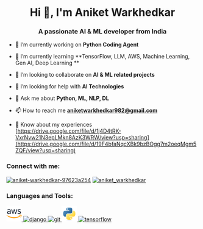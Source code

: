 <h1 align="center">Hi 👋, I'm Aniket Warkhedkar</h1>
<h3 align="center">A passionate AI & ML developer from India</h3>

- 🔭 I’m currently working on **Python Coding Agent**

- 🌱 I’m currently learning **TensorFlow, LLM, AWS, Machine Learning, Gen AI, Deep Learning **

- 👯 I’m looking to collaborate on **AI & ML related projects**

- 🤝 I’m looking for help with **AI Technologies**

- 💬 Ask me about **Python, ML, NLP, DL**

- 📫 How to reach me **aniketwarkhedkar982@gmail.com**

- 📄 Know about my experiences [https://drive.google.com/file/d/1j4D4tRK-VxrNvw21N3epLMkn8AzK3WRW/view?usp=sharing](https://drive.google.com/file/d/19F4bfaNqcXBk9bzBOgg7m2oeqMgm5ZQF/view?usp=sharing)

<h3 align="left">Connect with me:</h3>
<p align="left">
<a href="https://linkedin.com/in/aniket-warkhedkar-97623a254" target="blank"><img align="center" src="https://raw.githubusercontent.com/rahuldkjain/github-profile-readme-generator/master/src/images/icons/Social/linked-in-alt.svg" alt="aniket-warkhedkar-97623a254" height="30" width="40" /></a>
<a href="https://instagram.com/aniket_warkhedkar" target="blank"><img align="center" src="https://raw.githubusercontent.com/rahuldkjain/github-profile-readme-generator/master/src/images/icons/Social/instagram.svg" alt="aniket_warkhedkar" height="30" width="40" /></a>
</p>

<h3 align="left">Languages and Tools:</h3>
<p align="left"> <a href="https://aws.amazon.com" target="_blank" rel="noreferrer"> <img src="https://raw.githubusercontent.com/devicons/devicon/master/icons/amazonwebservices/amazonwebservices-original-wordmark.svg" alt="aws" width="40" height="40"/> </a> <a href="https://www.djangoproject.com/" target="_blank" rel="noreferrer"> <img src="https://cdn.worldvectorlogo.com/logos/django.svg" alt="django" width="40" height="40"/> </a> <a href="https://git-scm.com/" target="_blank" rel="noreferrer"> <img src="https://www.vectorlogo.zone/logos/git-scm/git-scm-icon.svg" alt="git" width="40" height="40"/> </a> <a href="https://www.python.org" target="_blank" rel="noreferrer"> <img src="https://raw.githubusercontent.com/devicons/devicon/master/icons/python/python-original.svg" alt="python" width="40" height="40"/> </a> <a href="https://www.tensorflow.org" target="_blank" rel="noreferrer"> <img src="https://www.vectorlogo.zone/logos/tensorflow/tensorflow-icon.svg" alt="tensorflow" width="40" height="40"/> </a> </p>
